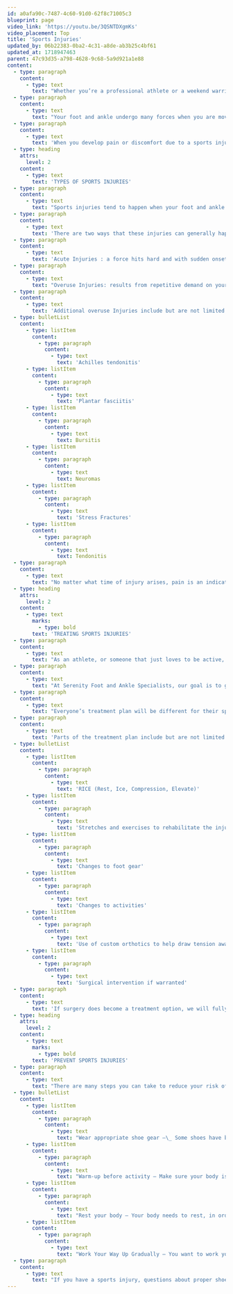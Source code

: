 ```yaml
---
id: a0afa90c-7487-4c60-91d0-62f8c71005c3
blueprint: page
video_link: 'https://youtu.be/3QSNTDXgmKs'
video_placement: Top
title: 'Sports Injuries'
updated_by: 06b22383-0ba2-4c31-a8de-ab3b25c4bf61
updated_at: 1718947463
parent: 47c93d35-a798-4628-9c68-5a9d921a1e88
content:
  - type: paragraph
    content:
      - type: text
        text: "Whether you’re a professional athlete or a weekend warrior, sports injuries can happen to anyone as long as you are moving!\_"
  - type: paragraph
    content:
      - type: text
        text: "Your foot and ankle undergo many forces when you are moving and being active, however, sometimes those forces can just become too much.\_"
  - type: paragraph
    content:
      - type: text
        text: 'When you develop pain or discomfort due to a sports injury – do not try to power through. Give yourself some rest, and call us for an appointment! We are pros at treating sports injuries and will get you back to doing the activities you want to do as soon as possible!'
  - type: heading
    attrs:
      level: 2
    content:
      - type: text
        text: 'TYPES OF SPORTS INJURIES'
  - type: paragraph
    content:
      - type: text
        text: "Sports injuries tend to happen when your foot and ankle take on more stress or force than they can handle. This can lead to sprains, strains, tears, rips, fractures, and many other problems.\_"
  - type: paragraph
    content:
      - type: text
        text: 'There are two ways that these injuries can generally happen:'
  - type: paragraph
    content:
      - type: text
        text: 'Acute Injuries : a force hits hard and with sudden onset. This is associated with a traumatic event such as being tackled, falling from your bike, or twisting your ankle. Sprains, strains and fractures usually fall under this category.'
  - type: paragraph
    content:
      - type: text
        text: "Overuse Injuries: results from repetitive demand on your foot and ankle overtime, without providing time for rest.\_ Repetitive impact activities, such as running or gymnastics are an example.\_"
  - type: paragraph
    content:
      - type: text
        text: 'Additional overuse Injuries include but are not limited to:'
  - type: bulletList
    content:
      - type: listItem
        content:
          - type: paragraph
            content:
              - type: text
                text: 'Achilles tendonitis'
      - type: listItem
        content:
          - type: paragraph
            content:
              - type: text
                text: 'Plantar fasciitis'
      - type: listItem
        content:
          - type: paragraph
            content:
              - type: text
                text: Bursitis
      - type: listItem
        content:
          - type: paragraph
            content:
              - type: text
                text: Neuromas
      - type: listItem
        content:
          - type: paragraph
            content:
              - type: text
                text: 'Stress Fractures'
      - type: listItem
        content:
          - type: paragraph
            content:
              - type: text
                text: Tendonitis
  - type: paragraph
    content:
      - type: text
        text: "No matter what time of injury arises, pain is an indication to stop what you are doing and give us a call.\_"
  - type: heading
    attrs:
      level: 2
    content:
      - type: text
        marks:
          - type: bold
        text: 'TREATING SPORTS INJURIES'
  - type: paragraph
    content:
      - type: text
        text: "As an athlete, or someone that just loves to be active, it can be really hard to stop doing the things you love when you are injured. Unfortunately, sometimes you have to take a break to allow your body to heal so that you can go back to the activity you love, sooner, rather than later. Not taking a break, to allow your body time to recover, can also increase your chances of re-injuring which will increase your chances of developing a chronic problem.\_"
  - type: paragraph
    content:
      - type: text
        text: "At Serenity Foot and Ankle Specialists, our goal is to get you back to the activities you love to do as quickly and safely as possible.\_"
  - type: paragraph
    content:
      - type: text
        text: "Everyone’s treatment plan will be different for their specific sports injury, based on the location and severity of their injury, and the individuals goals.\_"
  - type: paragraph
    content:
      - type: text
        text: 'Parts of the treatment plan include but are not limited to:'
  - type: bulletList
    content:
      - type: listItem
        content:
          - type: paragraph
            content:
              - type: text
                text: 'RICE (Rest, Ice, Compression, Elevate)'
      - type: listItem
        content:
          - type: paragraph
            content:
              - type: text
                text: 'Stretches and exercises to rehabilitate the injured area'
      - type: listItem
        content:
          - type: paragraph
            content:
              - type: text
                text: 'Changes to foot gear'
      - type: listItem
        content:
          - type: paragraph
            content:
              - type: text
                text: 'Changes to activities'
      - type: listItem
        content:
          - type: paragraph
            content:
              - type: text
                text: 'Use of custom orthotics to help draw tension away from the injured area'
      - type: listItem
        content:
          - type: paragraph
            content:
              - type: text
                text: 'Surgical intervention if warranted'
  - type: paragraph
    content:
      - type: text
        text: 'If surgery does become a treatment option, we will fully discuss everything you need to know and answer all questions you may have.'
  - type: heading
    attrs:
      level: 2
    content:
      - type: text
        marks:
          - type: bold
        text: 'PREVENT SPORTS INJURIES'
  - type: paragraph
    content:
      - type: text
        text: "There are many steps you can take to reduce your risk of obtaining a sports injury.\_"
  - type: bulletList
    content:
      - type: listItem
        content:
          - type: paragraph
            content:
              - type: text
                text: "Wear appropriate shoe gear –\_ Some shoes have built-in support and stability that are made for certain activities. Don’t wear worn-out or old shoes!\_"
      - type: listItem
        content:
          - type: paragraph
            content:
              - type: text
                text: "Warm-up before activity – Make sure your body is ready to go through the paces you are about to put it through. Do dynamic stretches, which incorporates light movement. Dynamic stretches can be functional and mimic the activity you are about to perform.\_"
      - type: listItem
        content:
          - type: paragraph
            content:
              - type: text
                text: "Rest your body – Your body needs to rest, in order to rebuild itself stronger after activity. If you don’t give your body the proper rest, you risk injuring yourself.\_"
      - type: listItem
        content:
          - type: paragraph
            content:
              - type: text
                text: "Work Your Way Up Gradually – You want to work your way into a new activity or routine gradually so that you don’t risk injury. You want to increase the activity by about 10% at a time.\_"
  - type: paragraph
    content:
      - type: text
        text: "If you have a sports injury, questions about proper shoe gear, custom orthotics for your sports activity, or any questions about sports injury – call and make an appointment today!\_"
---
```

